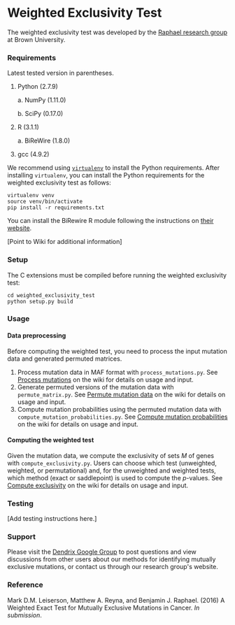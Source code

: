 # Weighted Exclusivity Test #

The weighted exclusivity test was developed by the [Raphael research group](http://compbio.cs.brown.edu/) at Brown University.

### Requirements ###

Latest tested version in parentheses.

1. Python (2.7.9)

    a. NumPy (1.11.0)

    b. SciPy (0.17.0)

2. R (3.1.1)

    a. BiReWire (1.8.0)
3. gcc (4.9.2)

We recommend using [`virtualenv`](https://virtualenv.pypa.io/en/latest/) to install the Python requirements. After installing `virtualenv`, you can install the Python requirements for the weighted exclusivity test as follows:

    virtualenv venv
    source venv/bin/activate
    pip install -r requirements.txt

You can install the BiRewire R module following the instructions on [their website](https://www.bioconductor.org/packages/release/bioc/html/BiRewire.html).

[Point to Wiki for additional information]

### Setup ###

The C extensions must be compiled before running the weighted exclusivity test:

    cd weighted_exclusivity_test
    python setup.py build

### Usage ###

#### Data preprocessing ####
Before computing the weighted test, you need to process the input mutation data and generated permuted matrices.

1. Process mutation data in MAF format with `process_mutations.py`. See [Process mutations](https://github.com/raphael-group/weighted-exclusivity-test/wiki/Process-mutations) on the wiki for details on usage and input.
2. Generate permuted versions of the mutation data with `permute_matrix.py`. See [Permute mutation data](https://github.com/raphael-group/weighted-exclusivity-test/wiki/Permute-mutation-data) on the wiki for details on usage and input.
3. Compute mutation probabilities using the permuted mutation data with `compute_mutation_probabilities.py`. See [Compute mutation probabilities](https://github.com/raphael-group/weighted-exclusivity-test/wiki/Compute-mutation-probabilities) on the wiki for details on usage and input.

#### Computing the weighted test ####

Given the mutation data, we compute the exclusivity of sets _M_ of genes with `compute_exclusivity.py`. Users can choose which test (unweighted, weighted, or permutational) and, for the unweighted and weighted tests, which method (exact or saddlepoint) is used to compute the _p_-values. See [Compute exclusivity](https://github.com/raphael-group/weighted-exclusivity-test/wiki/Compute-exclusivity) on the wiki for details on usage and input.

### Testing ###
[Add testing instructions here.]

### Support ###

Please visit the [Dendrix Google Group](https://groups.google.com/forum/#!forum/dendrix) to post questions and view discussions from other users about our methods for identifying mutually exclusive mutations, or contact us through our research group's website.

### Reference ###

Mark D.M. Leiserson, Matthew A. Reyna, and Benjamin J. Raphael. (2016) A Weighted Exact Test for Mutually Exclusive Mutations in Cancer. *In submission*.

